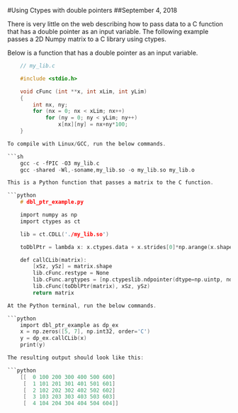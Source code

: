 
#Using Ctypes with double pointers
##September 4, 2018


There is very little on the web describing how to pass data to a C function that has a double pointer as an input variable. The following example passes a 2D Numpy matrix to a C library using ctypes.

Below is a function that has a double pointer as an input variable.

```c
    // my_lib.c

    #include <stdio.h>

    void cFunc (int **x, int xLim, int yLim)
    {
        int nx, ny;
        for (nx = 0; nx < xLim; nx++)
            for (ny = 0; ny < yLim; ny++)
                x[nx][ny] = nx+ny*100;
    }

To compile with Linux/GCC, run the below commands.

```sh
    gcc -c -fPIC -O3 my_lib.c
    gcc -shared -Wl,-soname,my_lib.so -o my_lib.so my_lib.o

This is a Python function that passes a matrix to the C function.

```python
    # dbl_ptr_example.py

    import numpy as np
    import ctypes as ct

    lib = ct.CDLL('./my_lib.so')

    toDblPtr = lambda x: x.ctypes.data + x.strides[0]*np.arange(x.shape[0], dtype=np.uintp)

    def callCLib(matrix):
        [xSz, ySz] = matrix.shape
        lib.cFunc.restype = None
        lib.cFunc.argtypes = [np.ctypeslib.ndpointer(dtype=np.uintp, ndim=1)] +  [ct.c_uint]*2
        lib.cFunc(toDblPtr(matrix), xSz, ySz)
        return matrix

At the Python terminal, run the below commands.

```python
    import dbl_ptr_example as dp_ex
    x = np.zeros([5, 7], np.int32, order='C')
    y = dp_ex.callCLib(x)
    print(y)

The resulting output should look like this:

```python
    [[  0 100 200 300 400 500 600]
     [  1 101 201 301 401 501 601]
     [  2 102 202 302 402 502 602]
     [  3 103 203 303 403 503 603]
     [  4 104 204 304 404 504 604]]

